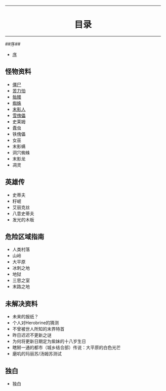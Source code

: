 ----------
# <center>目录</center> #

----------

##序##


- [序](https://github.com/Hawkins-Sherpherd/Minecraft-Gumon-Shiki/blob/master/%E5%BA%8F.md)

## 怪物资料 ##
- [僵尸](https://github.com/Hawkins-Sherpherd/Minecraft-Gumon-Shiki/blob/master/%E6%80%AA%E7%89%A9%E8%B5%84%E6%96%99/%E5%83%B5%E5%B0%B8.md)
- [苦力怕](https://github.com/Hawkins-Sherpherd/Minecraft-Gumon-Shiki/blob/master/%E6%80%AA%E7%89%A9%E8%B5%84%E6%96%99/%E8%8B%A6%E5%8A%9B%E6%80%95.md)
- [骷髅](https://github.com/Hawkins-Sherpherd/Minecraft-Gumon-Shiki/blob/master/%E6%80%AA%E7%89%A9%E8%B5%84%E6%96%99/%E9%AA%B7%E9%AB%85.md)
- [蜘蛛](https://github.com/Hawkins-Sherpherd/Minecraft-Gumon-Shiki/blob/master/%E6%80%AA%E7%89%A9%E8%B5%84%E6%96%99/%E8%9C%98%E8%9B%9B.md)
- [末影人](https://github.com/Hawkins-Sherpherd/Minecraft-Gumon-Shiki/blob/master/%E6%80%AA%E7%89%A9%E8%B5%84%E6%96%99/%E6%9C%AB%E5%BD%B1%E4%BA%BA.md)
- [雪傀儡](https://github.com/Hawkins-Sherpherd/Minecraft-Gumon-Shiki/blob/master/%E6%80%AA%E7%89%A9%E8%B5%84%E6%96%99/%E9%9B%AA%E5%82%80%E5%84%A1.md)
- 史莱姆
- 蠹虫
- 铁傀儡
- 女巫
- 末影螨
- 洞穴蜘蛛
- 末影龙
- 凋灵

## 英雄传 ##
- 史蒂夫
- 籽岷
- 艾丽克丝
- 八意史蒂夫
- 发光的木板

## 危险区域指南 ##
- 人类村落
- 山岭
- 大平原
- 冰刺之地
- 地狱
- 三思之室
- 末路之地

## 未解决资料 ##
- 未来的报纸？
- 个人对Herobrine的猜测
- 不曾被世人所知的末界特首
- 昨日迟迟不更新之谜
- 为何将更新日期定为紫妹的十八岁生日
- 瞎掰一通的都市（城乡结合部）传说：大平原的白色光芒
- 磨叽的玛丽苏/汤姆苏测试

## 独白 ##
- 独白